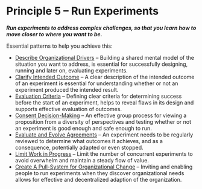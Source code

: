 [:menu-title]: # "Run Experiments"

# Principle 5 – Run Experiments


**_Run experiments to address complex challenges, so that you learn how to move closer to where you want to be._**

Essential patterns to help you achieve this:

-   [Describe Organizational Drivers](section:describe-organizational-drivers) – Building a shared mental model of the situation you want to address, is essential for successfully designing, running and later on, evaluating experiments. 
-   [Clarify Intended Outcome](section:clarify-intended-outcome) – A clear description of the intended outcome of an experiment is essential for understanding whether or not an experiment produced the intended result.
-   [Evaluation Criteria](section:evaluation-criteria) – Defining clear criteria for determining success before the start of an experiment, helps to reveal flaws in its design and supports effective evaluation of outcomes. 
-   [Consent Decision-Making](section:consent-decision-making) – An effective group process for viewing a proposition from a diversity of perspectives and testing whether or not an experiment is good enough and safe enough to run.
-   [Evaluate and Evolve Agreements](section:evaluate-and-evolve-agreements) – An experiment needs to be regularly reviewed to determine what outcomes it achieves, and as a consequence, potentially adapted or even stopped.
-   [Limit Work in Progress](section:limit-work-in-progress) – Limit the number of concurrent experiments  to avoid overwhelm and maintain a steady flow of value. 
-   [Create A Pull-System for Organizational Change](section:create-a-pull-system-for-organizational-change) – Inviting and enabling people to run experiments when they discover organizational needs allows for effective and decentralized adaption of the organization. 
